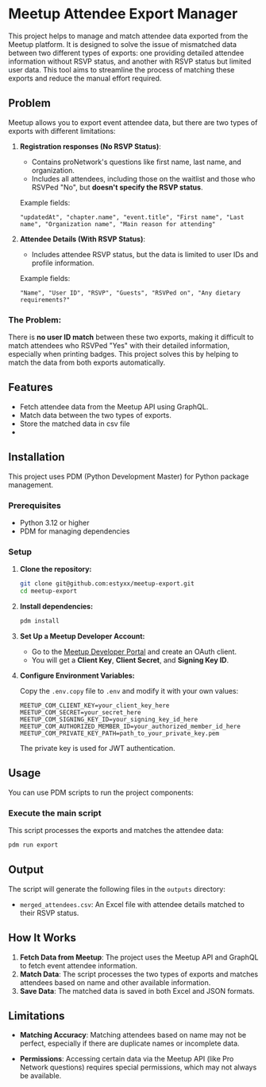 # Meetup Attendee Export Manager

This project helps to manage and match attendee data exported from the Meetup platform. It is designed to solve the issue of mismatched data between two different types of exports: one providing detailed attendee information without RSVP status, and another with RSVP status but limited user data. This tool aims to streamline the process of matching these exports and reduce the manual effort required.

## Problem

Meetup allows you to export event attendee data, but there are two types of exports with different limitations:

1. **Registration responses (No RSVP Status)**:

   - Contains proNetwork's questions like first name, last name, and organization.
   - Includes all attendees, including those on the waitlist and those who RSVPed "No", but **doesn't specify the RSVP status**.

   Example fields:

   ```
   "updatedAt", "chapter.name", "event.title", "First name", "Last name", "Organization name", "Main reason for attending"
   ```

2. **Attendee Details (With RSVP Status)**:

   - Includes attendee RSVP status, but the data is limited to user IDs and profile information.

   Example fields:

   ```
   "Name", "User ID", "RSVP", "Guests", "RSVPed on", "Any dietary requirements?"
   ```

### The Problem:

There is **no user ID match** between these two exports, making it difficult to match attendees who RSVPed "Yes" with their detailed information, especially when printing badges. This project solves this by helping to match the data from both exports automatically.

## Features

- Fetch attendee data from the Meetup API using GraphQL.
- Match data between the two types of exports.
- Store the matched data in csv file
-

## Installation

This project uses PDM (Python Development Master) for Python package management.

### Prerequisites

- Python 3.12 or higher
- PDM for managing dependencies

### Setup

1. **Clone the repository:**

   ```bash
   git clone git@github.com:estyxx/meetup-export.git
   cd meetup-export
   ```

2. **Install dependencies:**

   ```bash
   pdm install
   ```

3. **Set Up a Meetup Developer Account:**

   - Go to the [Meetup Developer Portal](https://secure.meetup.com/meetup_api/) and create an OAuth client.
   - You will get a **Client Key**, **Client Secret**, and **Signing Key ID**.

4. **Configure Environment Variables:**

   Copy the `.env.copy` file to `.env` and modify it with your own values:

   ```plaintext
   MEETUP_COM_CLIENT_KEY=your_client_key_here
   MEETUP_COM_SECRET=your_secret_here
   MEETUP_COM_SIGNING_KEY_ID=your_signing_key_id_here
   MEETUP_COM_AUTHORIZED_MEMBER_ID=your_authorized_member_id_here
   MEETUP_COM_PRIVATE_KEY_PATH=path_to_your_private_key.pem
   ```

   The private key is used for JWT authentication.

## Usage

You can use PDM scripts to run the project components:

### Execute the main script

This script processes the exports and matches the attendee data:

```bash
pdm run export
```

## Output

The script will generate the following files in the `outputs` directory:

- `merged_attendees.csv`: An Excel file with attendee details matched to their RSVP status.

## How It Works

1. **Fetch Data from Meetup**: The project uses the Meetup API and GraphQL to fetch event attendee information.
2. **Match Data**: The script processes the two types of exports and matches attendees based on name and other available information.
3. **Save Data**: The matched data is saved in both Excel and JSON formats.

## Limitations

- **Matching Accuracy**: Matching attendees based on name may not be perfect, especially if there are duplicate names or incomplete data.

- **Permissions**: Accessing certain data via the Meetup API (like Pro Network questions) requires special permissions, which may not always be available.
